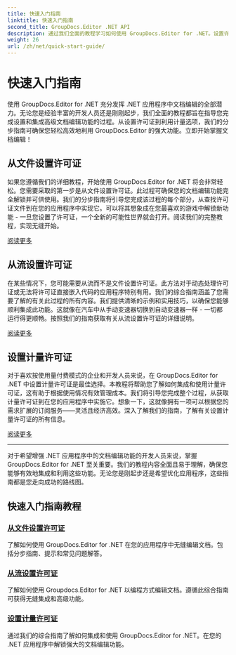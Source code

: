 ```yaml
---
title: 快速入门指南
linktitle: 快速入门指南
second_title: GroupDocs.Editor .NET API
description: 通过我们全面的教程学习如何使用 GroupDocs.Editor for .NET。设置许可证、集成功能并解锁强大的文档编辑功能。
weight: 26
url: /zh/net/quick-start-guide/
---
```


# 快速入门指南

使用 GroupDocs.Editor for .NET 充分发挥 .NET 应用程序中文档编辑的全部潜力。无论您是经验丰富的开发人员还是刚刚起步，我们全面的教程都旨在指导您完成设置和集成高级文档编辑功能的过程。从设置许可证到利用计量选项，我们的分步指南可确保您轻松高效地利用 GroupDocs.Editor 的强大功能。立即开始掌握文档编辑！
## 从文件设置许可证

如果您遵循我们的详细教程，开始使用 GroupDocs.Editor for .NET 将会非常轻松。您需要采取的第一步是从文件设置许可证。此过程可确保您的文档编辑功能完全解锁并可供使用。我们的分步指南将引导您完成该过程的每个部分，从查找许可证文件到在您的应用程序中实现它。可以将其想象成在您最喜欢的游戏中解锁新功能 - 一旦您设置了许可证，一个全新的可能性世界就会打开。阅读我们的完整教程，实现无缝开始。

[阅读更多](./set-license-from-file/)

## 从流设置许可证

在某些情况下，您可能需要从流而不是文件设置许可证。此方法对于动态处理许可证或无法将许可证直接嵌入代码的应用程序特别有用。我们的综合指南涵盖了您需要了解的有关此过程的所有内容。我们提供清晰的示例和实用技巧，以确保您能够顺利集成此功能。这就像在汽车中从手动变速器切换到自动变速器一样 - 一切都运行得更顺畅。按照我们的指南获取有关从流设置许可证的详细说明。

[阅读更多](./set-license-from-stream/)

## 设置计量许可证

对于喜欢按使用量付费模式的企业和开发人员来说，在 GroupDocs.Editor for .NET 中设置计量许可证是最佳选择。本教程将帮助您了解如何集成和使用计量许可证，这有助于根据使用情况有效管理成本。我们将引导您完成整个过程，从获取计量许可证到在您的应用程序中实施它。想象一下，这就像拥有一项可以根据您的需求扩展的订阅服务——灵活且经济高效。深入了解我们的指南，了解有关设置计量许可证的所有信息。

[阅读更多](./set-metered-license/)

---

对于希望增强 .NET 应用程序中的文档编辑功能的开发人员来说，掌握 GroupDocs.Editor for .NET 至关重要。我们的教程内容全面且易于理解，确保您能够有效地集成和利用这些功能。无论您是刚起步还是希望优化应用程序，这些指南都是您走向成功的路线图。
## 快速入门指南教程
### [从文件设置许可证](./set-license-from-file/)
了解如何使用 GroupDocs.Editor for .NET 在您的应用程序中无缝编辑文档。包括分步指南、提示和常见问题解答。
### [从流设置许可证](./set-license-from-stream/)
了解如何使用 Groupdocs.Editor for .NET 以编程方式编辑文档。遵循此综合指南可获得无缝集成和高级功能。
### [设置计量许可证](./set-metered-license/)
通过我们的综合指南了解如何集成和使用 GroupDocs.Editor for .NET。在您的 .NET 应用程序中解锁强大的文档编辑功能。